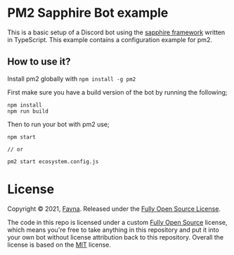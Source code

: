 # PM2 Sapphire Bot example

This is a basic setup of a Discord bot using the [sapphire framework][sapphire] written in TypeScript. This example contains a configuration example for pm2.

## How to use it?

Install pm2 globally with `npm install -g pm2`

First make sure you have a build version of the bot by running the following;

    npm install
    npm run build

Then to run your bot with pm2 use;

    npm start

    // or

    pm2 start ecosystem.config.js

# License

Copyright © 2021, [Favna](https://github.com/Favna).
Released under the [Fully Open Source License][fully-open-source].

The code in this repo is licensed under a custom [Fully Open Source][fully-open-source] license, which means you're free to take anything in this repository and put it into your own bot without license attribution back to this repository. Overall the license is based on the [MIT] license.

[sapphire]: https://github.com/sapphiredev/framework
[fully-open-source]: LICENSE.md
[mit]: https://opensource.org/licenses/MIT
